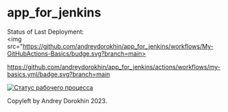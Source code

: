 # app_for_jenkins

Status of Last Deployment:
<br><img src="https://github.com/andreydorokhin/app_for_jenkins/workflows/My-GitHubActions-Basics/budge.svg?branch=main><br>

https://github.com/andreydorokhin/app_for_jenkins/actions/workflows/my-basics.yml/badge.svg?branch=main
  
  [![Статус рабочего процесса](https://github.com/andreydorokhin/app_for_jenkins/workflows/My-GitHubActions-Basics/badge.svg)](https://github.com/andreydorokhin/app_for_jenkins/actions)



  
Copyleft by Andrey Dorokhin 2023.
